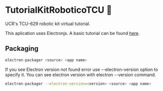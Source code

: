 # TutorialKitRoboticoTCU :robot:

UCR's TCU-629 robotic kit virtual tutorial. 

This aplication uses Electronjs. A basic tutorial can be found [here](https://www.tutorialspoint.com/electron/index.htm).

## Packaging

 ```sh
electron-packager <source> <app name>
 ```
 
 If you see Electron version not found error use --electron-version option to specify it. You can see electron version with electron --version command.
 
 ```sh
electron-packager --electron-version=<version> <source> <app name>
 ```
 
 
